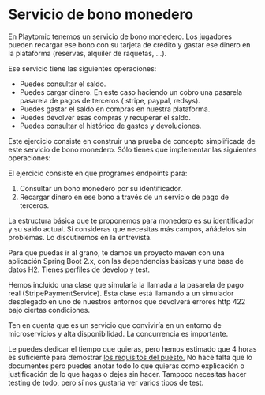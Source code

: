 # Servicio de bono monedero

En Playtomic tenemos un servicio de bono monedero. Los jugadores pueden recargar ese bono con su
tarjeta de crédito y gastar ese dinero en la plataforma (reservas, alquiler de raquetas, ...).

Ese servicio tiene las siguientes operaciones:

- Puedes consultar el saldo.
- Puedes cargar dinero. En este caso haciendo un cobro una pasarela pasarela de pagos de terceros (
  stripe, paypal, redsys).
- Puedes gastar el saldo en compras en nuestra plataforma.
- Puedes devolver esas compras y recuperar el saldo.
- Puedes consultar el histórico de gastos y devoluciones.

Este ejercicio consiste en construir una prueba de concepto simplificada de este servicio de bono
monedero. Sólo tienes que implementar las siguientes operaciones:

El ejercicio consiste en que programes endpoints para:

1. Consultar un bono monedero por su identificador.
1. Recargar dinero en ese bono a través de un servicio de pago de terceros.

La estructura básica que te proponemos para monedero es su identificador y su saldo actual. Si
consideras que necesitas más campos,
añádelos sin problemas. Lo discutiremos en la entrevista.

Para que puedas ir al grano, te damos un proyecto maven con una aplicación Spring Boot 2.x, con las
dependencias básicas y una
base de datos H2. Tienes perfiles de develop y test.

Hemos incluído una clase que simularía la llamada a la pasarela de pago real (StripePaymentService).
Esta clase está llamando a un simulador desplegado en uno de nuestros entornos que devolverá errores
http 422 bajo ciertas condiciones.

Ten en cuenta que es un servicio que conviviría en un entorno de microservicios y alta
disponibilidad. La concurrencia es importante.

Le puedes dedicar el tiempo que quieras, pero hemos estimado que 4 horas es suficiente para
demostrar [los requisitos del puesto.](OFFER.md)
No hace falta que lo documentes pero puedes anotar todo lo que quieras como explicación o
justificación de lo que hagas o dejes sin hacer.
Tampoco necesitas hacer testing de todo, pero sí nos gustaría ver varios tipos de test.